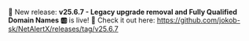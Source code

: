 🎉 New release: **v25.6.7 - Legacy upgrade removal and Fully Qualified Domain Names 🆎** is live! 🚀
Check it out here: https://github.com/jokob-sk/NetAlertX/releases/tag/v25.6.7
